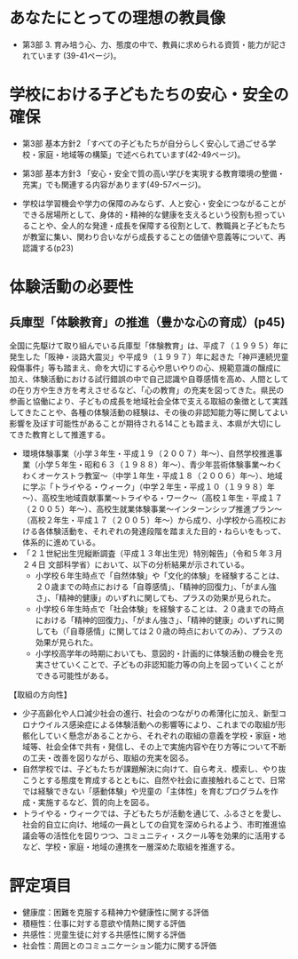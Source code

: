 # あなたにとっての理想の教員像
- 第3部 3. 育み培う心、力、態度の中で、教員に求められる資質・能力が記されています (39-41ページ)。

# 学校における子どもたちの安心・安全の確保
- 第3部 基本方針2 「すべての子どもたちが自分らしく安心して過ごせる学校・家庭・地域等の構築」で述べられています(42-49ページ)。
- 第3部 基本方針3 「安心・安全で質の高い学びを実現する教育環境の整備・充実」でも関連する内容があります(49-57ページ)。

- 学校は学習機会や学力の保障のみならず、人と安心・安全につながることができる居場所として、身体的・精神的な健康を支えるという役割も担っていることや、全人的な発達・成長を保障する役割として、教職員と子どもたちが教室に集い、関わり合いながら成長することの価値や意義等について、再認識する(p23)

# 体験活動の必要性
## 兵庫型「体験教育」の推進（豊かな心の育成）(p45)
全国に先駆けて取り組んでいる兵庫型「体験教育」は、平成７（１９９５）年に発生した「阪神・淡路大震災」や平成９（１９９７）年に起きた「神戸連続児童殺傷事件」等も踏まえ、命を大切にする心や思いやりの心、規範意識の醸成に加え、体験活動における試行錯誤の中で自己認識や自尊感情を高め、人間としての在り方や生き方を考えさせるなど、「心の教育」の充実を図ってきた。県民の参画と協働により、子どもの成長を地域社会全体で支える取組の象徴として実践してきたことや、各種の体験活動の経験は、その後の非認知能力等に関してよい影響を及ぼす可能性があることが期待される14ことも踏まえ、本県が大切にしてきた教育として推進する。

- 環境体験事業（小学３年生・平成１９（２００７）年～）、自然学校推進事業（小学５年生・昭和６３（１９８８）年～）、青少年芸術体験事業～わくわくオーケストラ教室～（中学１年生・平成１８（２００６）年～）、地域に学ぶ「トライやる・ウィーク」（中学２年生・平成１０（１９９８）年～）、高校生地域貢献事業～トライやる・ワーク～（高校１年生・平成１７（２００５）年～）、高校生就業体験事業～インターンシップ推進プラン～（高校２年生・平成１７（２００５）年～）から成り、小学校から高校における各体験活動を、それぞれの発達段階を踏まえた目的・ねらいをもって、体系的に進めている。
- 「２１世紀出生児縦断調査（平成１３年出生児）特別報告」（令和５年３月２４日 文部科学省）において、以下の分析結果が示されている。
  - 小学校６年生時点で「自然体験」や「文化的体験」を経験することは、２０歳までの時点における「自尊感情」、「精神的回復力」、「がまん強さ」、「精神的健康」のいずれに関しても、プラスの効果が見られた。
  - 小学校６年生時点で「社会体験」を経験することは、２０歳までの時点における「精神的回復力」、「がまん強さ」、「精神的健康」のいずれに関しても（「自尊感情」に関しては２０歳の時点においてのみ）、プラスの効果が見られた。
  - 小学校高学年の時期においても、意図的・計画的に体験活動の機会を充実させていくことで、子どもの非認知能力等の向上を図っていくことができる可能性がある。

【取組の方向性】
- 少子高齢化や人口減少社会の進行、社会のつながりの希薄化に加え、新型コロナウイルス感染症による体験活動への影響等により、これまでの取組が形骸化していく懸念があることから、それぞれの取組の意義を学校・家庭・地域等、社会全体で共有・発信し、その上で実施内容や在り方等について不断の工夫・改善を図りながら、取組の充実を図る。
- 自然学校では、子どもたちが課題解決に向けて、自ら考え、模索し、やり抜こうとする態度を育成するとともに、自然や社会に直接触れることで、日常では経験できない「感動体験」や児童の「主体性」を育むプログラムを作成・実施するなど、質的向上を図る。
- トライやる・ウィークでは、子どもたちが活動を通じて、ふるさとを愛し、社会的自立に向け、地域の一員としての自覚を深められるよう、市町推進協議会等の活性化を図りつつ、コミュニティ・スクール等を効果的に活用するなど、学校・家庭・地域の連携を一層深めた取組を推進する。


# 評定項目
- 健康度：困難を克服する精神力や健康性に関する評価
- 積極性：仕事に対する意欲や情熱に関する評価
- 共感性：児童生徒に対する共感性に関する評価
- 社会性：周囲とのコミュニケーション能力に関する評価
